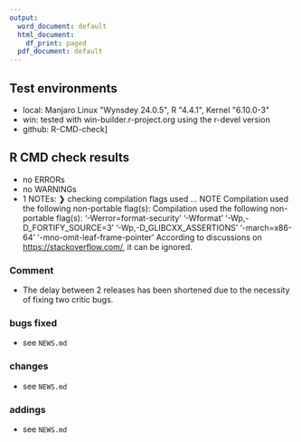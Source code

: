 ```yaml
---
output:
  word_document: default
  html_document:
    df_print: paged
  pdf_document: default
---
```

## Test environments
* local: Manjaro Linux "Wynsdey 24.0.5", R "4.4.1", Kernel "6.10.0-3"
* win: tested with win-builder.r-project.org using the r-devel version
* github: R-CMD-check]

## R CMD check results
* no ERRORs
* no WARNINGs
* 1 NOTEs:
❯ checking compilation flags used ... NOTE
  Compilation used the following non-portable flag(s):
Compilation used the following non-portable flag(s):
    ‘-Werror=format-security’ ‘-Wformat’ ‘-Wp,-D_FORTIFY_SOURCE=3’
    ‘-Wp,-D_GLIBCXX_ASSERTIONS’ ‘-march=x86-64’
    ‘-mno-omit-leaf-frame-pointer’
According to discussions on https://stackoverflow.com/, it can be ignored.

### Comment
* The delay between 2 releases has been shortened due to the necessity of fixing two
critic bugs.

### bugs fixed
* see `NEWS.md`

### changes
* see `NEWS.md`

### addings
* see `NEWS.md`
